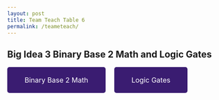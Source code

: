 ```yaml
---
layout: post
title: Team Teach Table 6
permalink: /teameteach/
---
```


<style>
    .button {
    display: inline-block;
    background-color: #3a1c71;
    color: white;
    padding: 20px 40px;
    text-align: center;
    text-decoration: none;
    border-radius: 5px;
    font-size: 16px;
    border: none; 
    }
    .button button {
    background: none;
    border: none;
    color: inherit;
    font: inherit;
    cursor: pointer;
    padding: 0;
    margin: 0;
}
</style>

## Big Idea 3 Binary Base 2 Math and Logic Gates

<div style="display: flex; justify-content: flex-start; gap: 20px; flex-wrap: wrap;">

<a href="{{site.baseurl}}/teamteach/binarymath/" class="button">
    <button>
    Binary Base 2 Math
    </button>
</a>

<a href="{{site.baseurl}}/teamteach/logicgates/" class="button">
    <button>
    Logic Gates
    </button>
</a>